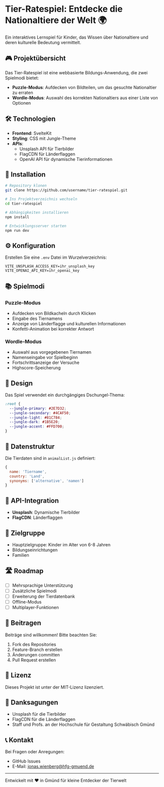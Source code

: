 # Tier-Ratespiel: Entdecke die Nationaltiere der Welt 🌍

Ein interaktives Lernspiel für Kinder, das Wissen über Nationaltiere und deren kulturelle Bedeutung vermittelt.

## 🎮 Projektübersicht

Das Tier-Ratespiel ist eine webbasierte Bildungs-Anwendung, die zwei Spielmodi bietet:
- **Puzzle-Modus**: Aufdecken von Bildteilen, um das gesuchte Nationaltier zu erraten
- **Wordle-Modus**: Auswahl des korrekten Nationaltiers aus einer Liste von Optionen

## 🛠️ Technologien

- **Frontend**: SvelteKit
- **Styling**: CSS mit Jungle-Theme
- **APIs**: 
  - Unsplash API für Tierbilder
  - FlagCDN für Länderflaggen
  - OpenAI API für dynamische Tierinformationen

## 🚀 Installation

```bash
# Repository klonen
git clone https://github.com/username/tier-ratespiel.git

# Ins Projektverzeichnis wechseln
cd tier-ratespiel

# Abhängigkeiten installieren
npm install

# Entwicklungsserver starten
npm run dev
```

## ⚙️ Konfiguration

Erstellen Sie eine `.env` Datei im Wurzelverzeichnis:

```env
VITE_UNSPLASH_ACCESS_KEY=ihr_unsplash_key
VITE_OPENAI_API_KEY=ihr_openai_key
```

## 📚 Spielmodi

### Puzzle-Modus
- Aufdecken von Bildkacheln durch Klicken
- Eingabe des Tiernamens
- Anzeige von Länderflagge und kulturellen Informationen
- Konfetti-Animation bei korrekter Antwort

### Wordle-Modus
- Auswahl aus vorgegebenen Tiernamen
- Namenseingabe vor Spielbeginn
- Fortschrittsanzeige der Versuche
- Highscore-Speicherung

## 🎨 Design

Das Spiel verwendet ein durchgängiges Dschungel-Thema:
```css
:root {
  --jungle-primary: #2E7D32;
  --jungle-secondary: #4CAF50;
  --jungle-light: #81C784;
  --jungle-dark: #1B5E20;
  --jungle-accent: #FFD700;
}
```

## 📝 Datenstruktur

Die Tierdaten sind in `animalList.js` definiert:
```javascript
{
  name: 'Tiername',
  country: 'Land',
  synonyms: ['alternative', 'namen']
}
```

## 🔄 API-Integration

- **Unsplash**: Dynamische Tierbilder
- **FlagCDN**: Länderflaggen

## 👥 Zielgruppe

- Hauptzielgruppe: Kinder im Alter von 6-8 Jahren
- Bildungseinrichtungen
- Familien

## 🛣️ Roadmap

- [ ] Mehrsprachige Unterstützung
- [ ] Zusätzliche Spielmodi
- [ ] Erweiterung der Tierdatenbank
- [ ] Offline-Modus
- [ ] Multiplayer-Funktionen

## 🤝 Beitragen

Beiträge sind willkommen! Bitte beachten Sie:
1. Fork des Repositories
2. Feature-Branch erstellen
3. Änderungen committen
4. Pull Request erstellen

## 📜 Lizenz

Dieses Projekt ist unter der MIT-Lizenz lizenziert.

## 🙏 Danksagungen

- Unsplash für die Tierbilder
- FlagCDN für die Länderflaggen
- Staff und Profs. an der Hochschule für Gestaltung Schwäbisch Gmünd

## 📞 Kontakt

Bei Fragen oder Anregungen:
- GitHub Issues
- E-Mail: jonas.wienberg@hfg-gmuend.de

---
Entwickelt mit ❤️ in Gmünd für kleine Entdecker der Tierwelt
